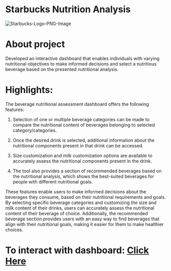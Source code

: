 # Starbucks Nutrition Analysis

![Starbucks-Logo-PNG-Image](https://user-images.githubusercontent.com/121285271/226758315-58b8a216-e5eb-4835-a5bf-b859119c11f9.png)

# About project
Developed an interactive dashboard that enables individuals with varying nutritional objectives to make informed decisions and select a nutritious beverage based on the presented nutritional analysis.

# Highlights:

The beverage nutritional assessment dashboard offers the following features:

1. Selection of one or multiple beverage categories can be made to compare the nutritional content of beverages belonging to selected category/categories.

2. Once the desired drink is selected, additional information about the nutritional components present in that drink can be accessed.

3. Size customization and milk customization options are available to accurately assess the nutritional components present in the drink.

4. The tool also provides a section of recommended beverages based on the nutritional analysis, which shows the best-suited beverages for people with different nutritional goals.

These features enable users to make informed decisions about the beverages they consume, based on their nutritional requirements and goals. By selecting specific beverage categories and customizing the size and milk content of their drinks, users can accurately assess the nutritional content of their beverage of choice. Additionally, the recommended beverage section provides users with an easy way to find beverages that align with their nutritional goals, making it easier for them to make healthier choices.

# To interact with dashboard: [Click Here](https://www.novypro.com/project/starbucks-1)
